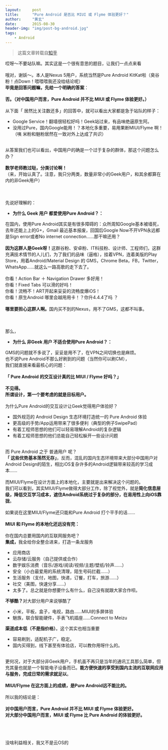 ```yaml
---
layout:     post
title:      "Pure Android 是否比 MIUI 或 Flyme 体验更好？"
author:     "黄玄"
date:       2015-08-30
header-img: "img/post-bg-android.jpg"
tags:
    - Android
---
```


> 这篇文章转载自[知乎](http://www.zhihu.com/question/25104721/answer/30108886)


<div>
哎呀～不要站队嘛。其实这是一个很有意思的题目，让我们一点点来看<br><br>哦对，谢妖～。本人是Nexus 5用户，系统当然是Pure Android KitKat啦（臭谷粉！点Down！喂喂喂我还没给结论呢）<br><b>毕竟是回答问题嘛，先给一个明确的答案</b>：<br><br><b>否。（</b><b>对中国用户而言，Pure Android 并不比 MIUI 或 Flyme 体验更好。</b><b>）<!-- more --></b><br><br>从下面「 居然比关注数还多」的回答中，就可以看出大家都是急于站队的样子：<br><ul><li>Google Service！翻墙很轻松好吗！Geek站过来，有品味绝逼原生阿。</li><li>没用过Pure，国内Google能用！？本地化多重要，易用果断MIUI/Flyme 啊！（咦 米粉和魅粉居然在一致对外上达成了共识）</li></ul><br>从答案我们也可以看出，中国用户的确是一个过于复杂的群体，那这个问题怎么办？<br><br><b>数学老师教过哒，分类讨论啊！</b><br>（来，开始认真了。注意，我只分两类，数量非常小的Geek用户，和其余都算在内的非Geek用户）<br><br><br><br>先说好理解的：<br><ul><li><b>为什么 Geek 用户 都爱使用Pure Android？：</b></li></ul>在国内，使用Pure Android其实是有很多障碍的：众所周知Google基本被墙死，去年还能上上的G+，Gmail 最近基本报废，回国后Google Now不开VPN永远都是Sign error或者No internet connection……那干嘛还用？<br><br><b>因为这群人是Geek呀！</b>这群谷粉、安卓粉、IT科技粉、设计师、工程师们，这群充满技术情节的人儿们，为了我们的品味（逼格），挂着VPN，连着美版的Play Store，用着Android/Material Design 的 GMS，Chrome Beta，FB，Twitter，WhatsApp……就这么一路高歌的走下去了。<br><br>你看！Action Bar ＋ Navigation Drawer 多好用！<br>你看！Fixed Tabs 可以滑的好吗！<br>你看！流畅不！ART开起来妥妥的流畅度爆iOS！<br>你看！原生Android 哪里会越用用卡！？你升4.4.4了吗 ？<br><br><b>哪里要担心这群人啊。</b>国内买不到的Nexus，用不了GMS，这都不叫事。<br><br><br><br>那么，<br><ul><li><b>为什么 非Geek 用户 不适合使用Pure Android？：</b></li></ul>GMS的问题就不多说了，妥妥是用不了，在VPN之间切换也是麻烦。<br>也不说Pure Android不那么好刷到的问题（当然你可以刷CM），<br>我们就直接来看最核心的问题：<br><br><b>「 Pure Android 的交互设计真的比 MIUI / Flyme 好吗？」<br></b><br><b>不见得。</b><br><b>所谓设计，第一个要考虑的就是目标用户。</b><br><br>为什么Pure Android的交互设计让Geek觉得用户体验好？<br><ul><li>国外规范的 Android Design 生态环境打造统一的 Pure Android 体验</li><li>更高级的手势/App运用带来了很多便利（典型的例子SwipePad）</li><li>有着工程师思想的他们可以轻易理解Android的复杂逻辑</li><li>有着工程师思想的他们总能自己轻松躲开一些设计问题</li></ul><br>而 Pure Android 之于 普通用户 呢？<br><b>「 这些优势基本荡然无存」</b>，反而，混乱的国内生态环境带来大部分中国用户对Android Design的陌生，相比iOS复杂许多的Android逻辑带来较高的学习成本……<br><br>而MIUI/Flyme在设计方面上的本地化，主要就是出来解决这个问题的。<br>我们可以看到，其实MIUI/Flyme做得大部分工作，除了视觉外，就是<b>简化信息层级，降低交互学习成本，遮住Android系统过于复杂的部分，在易用性上向iOS靠拢</b>。<br><br>如果说在这里MIUI/Flyme还只能和Pure Android 打个平手的话……<br><br><b>MIUI 和 Flyme 的本地化还远没有完：</b><br><br>你在国内总要用国内的互联网服务吧？<br><b>集成，</b>我全给你全整合进来，打造一条龙服务<br><ul><li>应用商店<br></li><li>云存储/云服务（自己提供或合作）<br></li><li>数字娱乐消费（音乐/游戏/阅读/视频/主题/壁纸/铃声……）<br></li><li>安全（小白最爱用的系统清理，陌生号码拦截……）<br></li><li>生活服务（支付，地图，快递，订餐，打车，旅游……）<br></li><li>社交（美图，快速分享……）<br></li><li>太多了。总之就是你想要什么有什么，自己没有就跟大家合作呗。<br></li></ul><b>不够酷？</b>对大部分用户来说够酷了<br><ul><li>小米，平板，盒子，电视，路由……MIUI的多屏体验</li><li>魅族，联合智能硬件，手表飞机插座……Connect to Meizu</li></ul><b>渠道成本低（不是指价格）</b>。这个其实也相当重要<br><ul><li>容易刷到，适配机子广，稳定。</li><li>国内买得到，线下甚至有体验店，可以教你用呀什么的。</li></ul><br>更何况，对于大部分非Geek用户，手机虽不再只是当年的通讯工具那么简单，但充其量也就是一个智能电子设备而已。<b>能方便快速的享受到国内主流的互联网应用与服务，完成日常的需求就足以</b>。<br><br><b>MIUI/Flyme 在这方面上的成绩，是Pure Android远不能比的。</b><br><br>所以我的结论是：<br><br><b>对中国用户而言，Pure Android 并不比 MIUI 或 Flyme 体验更好。</b><br><b>对大部分中国用户而言，MIUI 或 Flyme 比 </b><b>Pure Android 的</b><b>体验更好。</b><br><br><br><br><br>没啥利益相关，我又不是云OS的

</div>